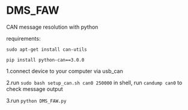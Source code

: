 # DMS_FAW
CAN message resolution with python

requirements:

```sudo apt-get install can-utils```

```pip install python-can==3.0.0```

1.connect device to your computer via usb_can

2.run ```sudo bash setup_can.sh can0 250000``` in shell, run ```candump can0``` to check message output

3.run ```python DMS_FAW.py```

